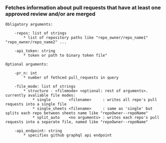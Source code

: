 ### Fetches information about pull requests that have at least one approved review and/or are merged
	Obligatory arguments:
	
		-repos: list of strings       			
			* list of repository paths like "repo_owner/repo_name1" "repo_owner/repo_name2" ...
			
		-api_token: string   		    
			* token or path to binary token file"
		
	Optional arguments:
	
		-pr_n: int 		 			
			* number of fethced pull_requests in query
		
		-file_mode: list of strings   
			* structure - <filemode> <optional: rest of arguments>. currently avaliable file modes:
				* single        <filename>     : writes all repo's pull requests into a single file  
				* single_sheets <filename>     : same as 'single' but splits each repo between sheets name like "repoOwner--repoName"
				* split_auto    <no arguments> : writes each repo's pull requests into a separate file, named like "repoOwner--repoName"
				
		-api_endpoint: string		 			
			* specifies github graphql api endpoint
